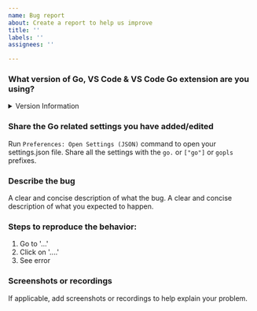 ```yaml
---
name: Bug report
about: Create a report to help us improve
title: ''
labels: ''
assignees: ''

---
```

<!--
For asking questions, see:
- [Stack Overflow](https://stackoverflow.com/questions/tagged/go+visual-studio-code)
- [GitHub Discussions (Help)](https://github.com/golang/vscode-go/discussions/categories/help)
- [`#vscode` channel in Gophers Slack](https://invite.slack.golangbridge.org/messages/vscode)

Before filing an issue, please review our troubleshooting guides
* [Troubleshooting problems with debugging](https://github.com/golang/vscode-go/wiki/debugging#troubleshooting)
* [Troubleshooting other problems](https://github.com/golang/vscode-go/wiki/troubleshooting)

Please answer these questions before submitting your issue. Thanks!
-->

### What version of Go, VS Code & VS Code Go extension are you using?
<details><summary>Version Information</summary><br>

* Run `go version` to get version of Go from _the VS Code integrated terminal_.
	- <Paste go version here>
* Run `gopls -v version` to get version of Gopls from _the VS Code integrated terminal_.
	- <Paste gopls version here>
* Run `code -v` or `code-insiders -v` to get version of VS Code or VS Code Insiders.
	- <Paste VS Code version here>
* Check your installed extensions to get the version of the VS Code Go extension
	- <Paste Go extension version here>
* Run Ctrl+Shift+P (Cmd+Shift+P on Mac OS) > `Go: Locate Configured Go Tools` command.
	- <Paste the output here>
</details>

### Share the Go related settings you have added/edited

Run `Preferences: Open Settings (JSON)` command to open your settings.json file.
Share all the settings with the `go.` or `["go"]` or `gopls` prefixes.

### Describe the bug
A clear and concise description of what the bug.
A clear and concise description of what you expected to happen.

### Steps to reproduce the behavior:
1. Go to '...'
2. Click on '....'
3. See error

### Screenshots or recordings
If applicable, add screenshots or recordings to help explain your problem.
